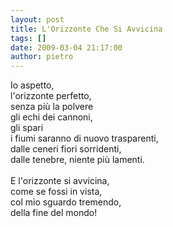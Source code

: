 ```yaml
---
layout: post
title: L'Orizzonte Che Si Avvicina
tags: []
date: 2009-03-04 21:17:00
author: pietro
---
```

Io aspetto,<br/>l'orizzonte perfetto,<br/>senza più la polvere<br/>gli echi dei cannoni,<br/>gli spari<br/>i fiumi saranno di nuovo trasparenti,<br/>dalle ceneri fiori sorridenti,<br/>dalle tenebre, niente più lamenti.<br/><br/>E l'orizzonte si avvicina,<br/>come se fossi in vista,<br/>col mio sguardo tremendo,<br/>della fine del mondo!
